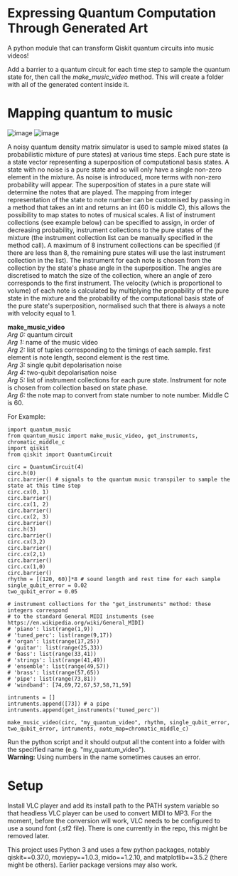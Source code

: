 # Expressing Quantum Computation Through Generated Art

A python module that can transform Qiskit quantum circuits into music videos!

Add a barrier to a quantum circuit for each time step to sample the quantum state for, then call the _make_music_video_ method. This will create a folder with all of the generated content inside it.

# Mapping quantum to music
  
![image](https://user-images.githubusercontent.com/6459545/177944433-b3ea5a8e-d750-47c6-a1e2-58357f3db3ce.png)
![image](https://user-images.githubusercontent.com/6459545/177954949-027b54be-5ddf-4c13-884d-2e59c2555991.png)

A noisy quantum density matrix simulator is used to sample mixed states (a probabilistic mixture of pure states) at various time steps. Each pure state is a state vector representing a superposition of computational basis states. A state with no noise is a pure state and so will only have a single non-zero element in the mixture. As noise is introduced, more terms with non-zero probability will appear. The superposition of states in a pure state will determine the notes that are played. The mapping from integer representation of the state to note number can be customised by passing in a method that takes an int and returns an int (60 is middle C), this allows the possibility to map states to notes of musical scales. A list of instrument collections (see example below) can be specified to assign, in order of decreasing probability, instrument collections to the pure states of the mixture (the instrument collection list can be manually specified in the method call). A maximum of 8 instrument collections can be specified (if there are less than 8, the remaining pure states will use the last instrument collection in the list). The instrument for each note is chosen from the collection by the state's phase angle in the superposition. The angles are discretised to match the size of the collection, where an angle of zero corresponds to the first instrument. The velocity (which is proportional to volume) of each note is calculated by multiplying the propability of the pure state in the mixture and the probability of the computational basis state of the pure state's superposition, normalised such that there is always a note with velocity equal to 1.  


**make_music_video**  
_Arg 0:_ quantum circuit  
_Arg 1:_ name of the music video  
_Arg 2:_ list of tuples corresponding to the timings of each sample. first element is note length, second element is the rest time.  
_Arg 3:_ single qubit depolarisation noise  
_Arg 4:_ two-qubit depolarisation noise  
_Arg 5:_ list of instrument collections for each pure state. Instrument for note is chosen from collection based on state phase.  
_Arg 6:_ the note map to convert from state number to note number. Middle C is 60.  


For Example:
```
import quantum_music
from quantum_music import make_music_video, get_instruments, chromatic_middle_c
import qiskit
from qiskit import QuantumCircuit

circ = QuantumCircuit(4)
circ.h(0)
circ.barrier() # signals to the quantum music transpiler to sample the state at this time step
circ.cx(0, 1)
circ.barrier()
circ.cx(1, 2)
circ.barrier()
circ.cx(2, 3)
circ.barrier()
circ.h(3)
circ.barrier()
circ.cx(3,2)
circ.barrier()
circ.cx(2,1)
circ.barrier()
circ.cx(1,0)
circ.barrier()
rhythm = [(120, 60)]*8 # sound length and rest time for each sample
single_qubit_error = 0.02
two_qubit_error = 0.05

# instrument collections for the "get_instruments" method: these integers correspond 
# to the standard General MIDI instuments (see https://en.wikipedia.org/wiki/General_MIDI)
# 'piano': list(range(1,9))
# 'tuned_perc': list(range(9,17))
# 'organ': list(range(17,25))
# 'guitar': list(range(25,33))
# 'bass': list(range(33,41))
# 'strings': list(range(41,49))
# 'ensemble': list(range(49,57))
# 'brass': list(range(57,65))
# 'pipe': list(range(73,81))
# 'windband': [74,69,72,67,57,58,71,59]
                    
intruments = []
intruments.append([73]) # a pipe
intruments.append(get_instruments('tuned_perc'))

make_music_video(circ, "my_quantum_video", rhythm, single_qubit_error, two_qubit_error, intruments, note_map=chromatic_middle_c)
```

Run the python script and it should output all the content into a folder with the specified name (e.g. "my_quantum_video").  
**Warning:** Using numbers in the name sometimes causes an error.

# Setup
Install VLC player and add its install path to the PATH system variable so that headless VLC player can be used to convert MIDI to MP3. For the moment, before the conversion will work, VLC needs to be configured to use a sound font (.sf2 file). There is one currently in the repo, this might be removed later.  
  
This project uses Python 3 and uses a few python packages, notably qiskit==0.37.0, moviepy==1.0.3, mido==1.2.10, and matplotlib==3.5.2 (there might be others). Earlier package versions may also work.
